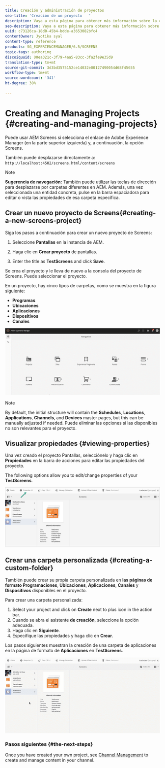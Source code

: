 ```yaml
---
title: Creación y administración de proyectos
seo-title: 'Creación de un proyecto   '
description: Vaya a esta página para obtener más información sobre la creación de un nuevo proyecto de Screens.
seo-description: Vaya a esta página para obtener más información sobre la creación de un nuevo proyecto de Screens.
uuid: c73126ca-18d0-45b4-bdde-a3653082bfc4
contentOwner: Jyotika syal
content-type: reference
products: SG_EXPERIENCEMANAGER/6.5/SCREENS
topic-tags: authoring
discoiquuid: 00ea321c-3f79-4aa5-83cc-3fa2fe9e35d9
translation-type: tm+mt
source-git-commit: 3d3bd3575152ce14032e00127490054d68f45655
workflow-type: tm+mt
source-wordcount: '341'
ht-degree: 38%

---
```



# Creating and Managing Projects {#creating-and-managing-projects}

Puede usar AEM Screens si selecciona el enlace de Adobe Experience Manager (en la parte superior izquierda) y, a continuación, la opción Screens.

También puede desplazarse directamente a: `http://localhost:4502/screens.html/content/screens`


>[!NOTE]
>**Sugerencia de navegación:**
>También puede utilizar las teclas de dirección para desplazarse por carpetas diferentes en AEM. Además, una vez seleccionada una entidad concreta, pulse en la barra espaciadora para editar o vista las propiedades de esa carpeta específica.

## Crear un nuevo proyecto de Screens{#creating-a-new-screens-project} 

Siga los pasos a continuación para crear un nuevo proyecto de Screens:

1. Seleccione **Pantallas** en la instancia de AEM.

1. Haga clic en **Crear proyecto** de pantallas.

1. Enter the title as **TestScreens** and click **Save**.

Se crea el proyecto y le lleva de nuevo a la consola del proyecto de Screens. Puede seleccionar el proyecto.

En un proyecto, hay cinco tipos de carpetas, como se muestra en la figura siguiente:

* **Programas**
* **Ubicaciones**
* **Aplicaciones**
* **Dispositivos**
* **Canales**

![player1](assets/create-project.gif)

>[!NOTE]
>
>By default, the initial structure will contain the **Schedules**, **Locations**, **Applications**, **Channels**, and **Devices** master pages, but this can be manually adjusted if needed. Puede eliminar las opciones si las disponibles no son relevantes para el proyecto.


## Visualizar propiedades {#viewing-properties}

Una vez creado el proyecto Pantallas, selecciónelo y haga clic en **Propiedades** en la barra de acciones para editar las propiedades del proyecto.

The following options allow you to edit/change properties of your **TestScreens**.

![image](assets/create-project2.png)


## Crear una carpeta personalizada {#creating-a-custom-folder}

También puede crear su propia carpeta personalizada en **las páginas de formato Programaciones**, **Ubicaciones**, **Aplicaciones**, **Canales** y **Dispositivos** disponibles en el proyecto.

Para crear una carpeta personalizada:

1. Select your project and click on **Create** next to plus icon in the action bar.
1. Cuando se abra el asistente **de creación**, seleccione la opción adecuada.
1. Haga clic en **Siguiente**. 
1. Especifique las propiedades y haga clic en **Crear**.

Los pasos siguientes muestran la creación de una carpeta de aplicaciones en la página de formato de **Aplicaciones** en **TestScreens**.

![player2-1](assets/create-project3.gif)

### Pasos siguientes {#the-next-steps}

Once you have created your own project, see [Channel Management](managing-channels.md) to create and manage content in your channel.

